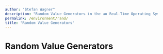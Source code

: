 ```yaml
---
author: "Stefan Wagner"
description: "Random Value Generators in the ao Real-Time Operating System (RTOS)."
permalink: /environment/rand/
title: "Random Value Generators"
---
```


# Random Value Generators
